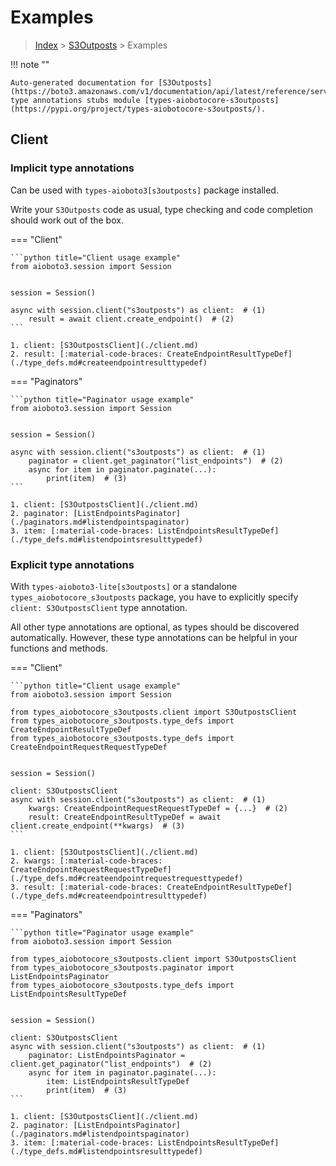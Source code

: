 # Examples

> [Index](../README.md) > [S3Outposts](./README.md) > Examples

!!! note ""

    Auto-generated documentation for [S3Outposts](https://boto3.amazonaws.com/v1/documentation/api/latest/reference/services/s3outposts.html#S3Outposts)
    type annotations stubs module [types-aiobotocore-s3outposts](https://pypi.org/project/types-aiobotocore-s3outposts/).

## Client

### Implicit type annotations

Can be used with `types-aioboto3[s3outposts]` package installed.

Write your `S3Outposts` code as usual,
type checking and code completion should work out of the box.



=== "Client"

    ```python title="Client usage example"
    from aioboto3.session import Session


    session = Session()

    async with session.client("s3outposts") as client:  # (1)
        result = await client.create_endpoint()  # (2)
    ```

    1. client: [S3OutpostsClient](./client.md)
    2. result: [:material-code-braces: CreateEndpointResultTypeDef](./type_defs.md#createendpointresulttypedef) 



=== "Paginators"

    ```python title="Paginator usage example"
    from aioboto3.session import Session


    session = Session()

    async with session.client("s3outposts") as client:  # (1)
        paginator = client.get_paginator("list_endpoints")  # (2)
        async for item in paginator.paginate(...):
            print(item)  # (3)
    ```

    1. client: [S3OutpostsClient](./client.md)
    2. paginator: [ListEndpointsPaginator](./paginators.md#listendpointspaginator)
    3. item: [:material-code-braces: ListEndpointsResultTypeDef](./type_defs.md#listendpointsresulttypedef) 




### Explicit type annotations

With `types-aioboto3-lite[s3outposts]`
or a standalone `types_aiobotocore_s3outposts` package, you have to explicitly specify
`client: S3OutpostsClient` type annotation.

All other type annotations are optional, as types should be discovered automatically.
However, these type annotations can be helpful in your functions and methods.


=== "Client"

    ```python title="Client usage example"
    from aioboto3.session import Session

    from types_aiobotocore_s3outposts.client import S3OutpostsClient
    from types_aiobotocore_s3outposts.type_defs import CreateEndpointResultTypeDef
    from types_aiobotocore_s3outposts.type_defs import CreateEndpointRequestRequestTypeDef


    session = Session()

    client: S3OutpostsClient
    async with session.client("s3outposts") as client:  # (1)
        kwargs: CreateEndpointRequestRequestTypeDef = {...}  # (2)
        result: CreateEndpointResultTypeDef = await client.create_endpoint(**kwargs)  # (3)
    ```

    1. client: [S3OutpostsClient](./client.md)
    2. kwargs: [:material-code-braces: CreateEndpointRequestRequestTypeDef](./type_defs.md#createendpointrequestrequesttypedef) 
    3. result: [:material-code-braces: CreateEndpointResultTypeDef](./type_defs.md#createendpointresulttypedef) 



=== "Paginators"

    ```python title="Paginator usage example"
    from aioboto3.session import Session

    from types_aiobotocore_s3outposts.client import S3OutpostsClient
    from types_aiobotocore_s3outposts.paginator import ListEndpointsPaginator
    from types_aiobotocore_s3outposts.type_defs import ListEndpointsResultTypeDef


    session = Session()

    client: S3OutpostsClient
    async with session.client("s3outposts") as client:  # (1)
        paginator: ListEndpointsPaginator = client.get_paginator("list_endpoints")  # (2)
        async for item in paginator.paginate(...):
            item: ListEndpointsResultTypeDef
            print(item)  # (3)
    ```

    1. client: [S3OutpostsClient](./client.md)
    2. paginator: [ListEndpointsPaginator](./paginators.md#listendpointspaginator)
    3. item: [:material-code-braces: ListEndpointsResultTypeDef](./type_defs.md#listendpointsresulttypedef) 




